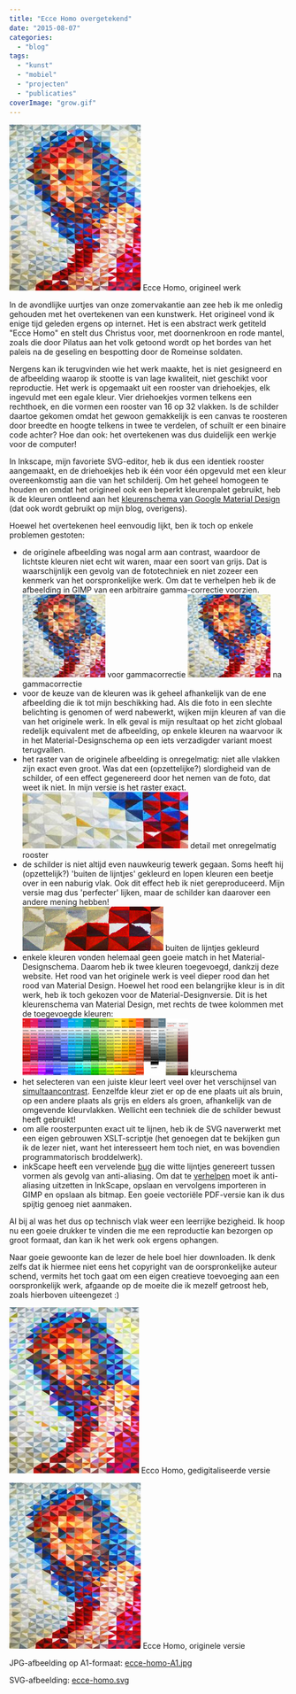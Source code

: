 ```yaml
---
title: "Ecce Homo overgetekend"
date: "2015-08-07"
categories: 
  - "blog"
tags: 
  - "kunst"
  - "mobiel"
  - "projecten"
  - "publicaties"
coverImage: "grow.gif"
---
```


[![Ecce Homo, origineel werk](images/ecce-homo-238x300.jpg)](images/ecce-homo.jpg) Ecce Homo, origineel werk

In de avondlijke uurtjes van onze zomervakantie aan zee heb ik me onledig gehouden met het overtekenen van een kunstwerk. Het origineel vond ik enige tijd geleden ergens op internet. Het is een abstract werk getiteld "Ecce Homo" en stelt dus Christus voor, met doornenkroon en rode mantel, zoals die door Pilatus aan het volk getoond wordt op het bordes van het paleis na de geseling en bespotting door de Romeinse soldaten.

Nergens kan ik terugvinden wie het werk maakte, het is niet gesigneerd en de afbeelding waarop ik stootte is van lage kwaliteit, niet geschikt voor reproductie. Het werk is opgemaakt uit een rooster van driehoekjes, elk ingevuld met een egale kleur. Vier driehoekjes vormen telkens een rechthoek, en die vormen een rooster van 16 op 32 vlakken. Is de schilder daartoe gekomen omdat het gewoon gemakkelijk is een canvas te roosteren door breedte en hoogte telkens in twee te verdelen, of schuilt er een binaire code achter? Hoe dan ook: het overtekenen was dus duidelijk een werkje voor de computer!

In Inkscape, mijn favoriete SVG-editor, heb ik dus een identiek rooster aangemaakt, en de driehoekjes heb ik één voor één opgevuld met een kleur overeenkomstig aan die van het schilderij. Om het geheel homogeen te houden en omdat het origineel ook een beperkt kleurenpalet gebruikt, heb ik de kleuren ontleend aan het [kleurenschema van Google Material Design](http://www.google.com/design/spec/style/color.html# "Google Material Design") (dat ook wordt gebruikt op mijn blog, overigens).

Hoewel het overtekenen heel eenvoudig lijkt, ben ik toch op enkele problemen gestoten:

- de originele afbeelding was nogal arm aan contrast, waardoor de lichtste kleuren niet echt wit waren, maar een soort van grijs. Dat is waarschijnlijk een gevolg van de fototechniek en niet zozeer een kenmerk van het oorspronkelijke werk. Om dat te verhelpen heb ik de afbeelding in GIMP van een arbitraire gamma-correctie voorzien.  
    [![voor gammacorrectie](images/ecce-homo-origineel-voor-gammacorrectie-150x150.jpg)](images/ecce-homo-origineel-voor-gammacorrectie.jpg) voor gammacorrectie
    [![na gammacorrectie](images/ecce-homo-150x150.jpg)](images/ecce-homo.jpg) na gammacorrectie
- voor de keuze van de kleuren was ik geheel afhankelijk van de ene afbeelding die ik tot mijn beschikking had. Als die foto in een slechte belichting is genomen of werd nabewerkt, wijken mijn kleuren af van die van het originele werk. In elk geval is mijn resultaat op het zicht globaal redelijk equivalent met de afbeelding, op enkele kleuren na waarvoor ik in het Material-Designschema op een iets verzadigder variant moest terugvallen.
- het raster van de originele afbeelding is onregelmatig: niet alle vlakken zijn exact even groot. Was dat een (opzettelijke?) slordigheid van de schilder, of een effect gegenereerd door het nemen van de foto, dat weet ik niet. In mijn versie is het raster exact.  
    ![detail met onregelmatig rooster](images/ecce-homo-golving-300x102.jpg) detail met onregelmatig rooster
- de schilder is niet altijd even nauwkeurig tewerk gegaan. Soms heeft hij (opzettelijk?) 'buiten de lijntjes' gekleurd en lopen kleuren een beetje over in een naburig vlak. Ook dit effect heb ik niet gereproduceerd. Mijn versie mag dus 'perfecter' lijken, maar de schilder kan daarover een andere mening hebben!  
    ![buiten de lijntjes gekleurd](images/ecce-homo-buiten-de-lijntjes.jpg) buiten de lijntjes gekleurd
- enkele kleuren vonden helemaal geen goeie match in het Material-Designschema. Daarom heb ik twee kleuren toegevoegd, dankzij deze website. Het rood van het originele werk is veel dieper rood dan het rood van Material Design. Hoewel het rood een belangrijke kleur is in dit werk, heb ik toch gekozen voor de Material-Designversie. Dit is het kleurenschema van Material Design, met rechts de twee kolommen met de toegevoegde kleuren:  
    ![kleurschema](images/kleuren-300x103.png) kleurschema
- het selecteren van een juiste kleur leert veel over het verschijnsel van [simultaancontrast](https://nl.wikipedia.org/wiki/Kleurcontrast#Simultaancontrast). Eenzelfde kleur ziet er op de ene plaats uit als bruin, op een andere plaats als grijs en elders als groen, afhankelijk van de omgevende kleurvlakken. Wellicht een techniek die de schilder bewust heeft gebruikt!
- om alle roosterpunten exact uit te lijnen, heb ik de SVG naverwerkt met een eigen gebrouwen XSLT-scriptje (het genoegen dat te bekijken gun ik de lezer niet, want het interesseert hem toch niet, en was bovendien programmatorisch broddelwerk).
- inkScape heeft een vervelende [bug](https://bugs.launchpad.net/inkscape/+bug/180612) die witte lijntjes genereert tussen vormen als gevolg van anti-aliasing. Om dat te [verhelpen](http://graphicdesign.stackexchange.com/a/50850) moet ik anti-aliasing uitzetten in InkScape, opslaan en vervolgens importeren in GIMP en opslaan als bitmap. Een goeie vectoriële PDF-versie kan ik dus spijtig genoeg niet aanmaken.

Al bij al was het dus op technisch vlak weer een leerrijke bezigheid. Ik hoop nu een goeie drukker te vinden die me een reproductie kan bezorgen op groot formaat, dan kan ik het werk ook ergens ophangen.

Naar goeie gewoonte kan de lezer de hele boel hier downloaden. Ik denk zelfs dat ik hiermee niet eens het copyright van de oorspronkelijke auteur schend, vermits het toch gaat om een eigen creatieve toevoeging aan een oorspronkelijk werk, afgaande op de moeite die ik mezelf getroost heb, zoals hierboven uiteengezet :)

![Ecco Homo, gedigitaliseerde versie](images/ecce-homo-by-xslt-antialiasing-disabled-and-cropped-235x300.jpg) Ecco Homo, gedigitaliseerde versie

![Ecce Homo, originele versie](images/ecce-homo-238x300.jpg) Ecce Homo, originele versie

JPG-afbeelding op A1-formaat: [ecce-homo-A1.jpg](images/ecce-homo-A1.jpg)

SVG-afbeelding: [ecce-homo.svg](ecce-homo-A1.svg)


